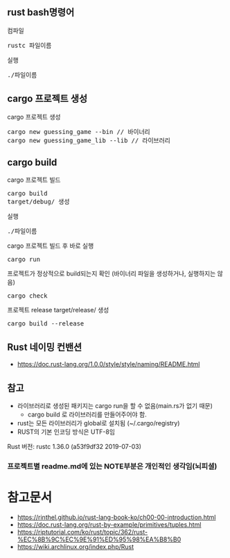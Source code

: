## rust bash명령어
컴파일
<pre>
rustc 파일이름
</pre>
실행
<pre>
./파일이름
</pre>

## cargo 프로젝트 생성
cargo 프로젝트 생성
<pre>
cargo new guessing_game --bin // 바이너리
cargo new guessing_game_lib --lib // 라이브러리
</pre>

## cargo build
cargo 프로젝트 빌드
<pre>
cargo build
target/debug/ 생성
</pre>
실행
<pre>
./파일이름
</pre>
cargo 프로젝트 빌드 후 바로 실행
<pre>
cargo run
</pre>
프로젝트가 정상적으로 build되는지 확인 (바이너리 파일을 생성하거나, 실행하지는 않음)
<pre>
cargo check
</pre>
프로젝트 release
target/release/ 생성
<pre>
cargo build --release
</pre>

## Rust 네이밍 컨밴션
* https://doc.rust-lang.org/1.0.0/style/style/naming/README.html

## 참고
* 라이브러리로 생성된 패키지는 cargo run을 할 수 없음(main.rs가 없기 때문)
    * cargo build 로 라이브러리를 만들어주어야 함.
* rust는 모든 라이브러리가 global로 설치됨 (~/.cargo/registry)
* RUST의 기본 인코딩 방식은 UTF-8임

Rust 버전: rustc 1.36.0 (a53f9df32 2019-07-03)

### 프로젝트별 readme.md에 있는 NOTE부분은 개인적인 생각임(뇌피셜)

# 참고문서 
* https://rinthel.github.io/rust-lang-book-ko/ch00-00-introduction.html
* https://doc.rust-lang.org/rust-by-example/primitives/tuples.html
* https://riptutorial.com/ko/rust/topic/362/rust-%EC%8B%9C%EC%9E%91%ED%95%98%EA%B8%B0
* https://wiki.archlinux.org/index.php/Rust
